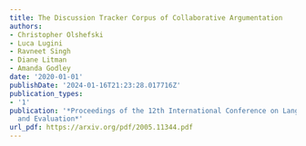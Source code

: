 ```yaml
---
title: The Discussion Tracker Corpus of Collaborative Argumentation
authors:
- Christopher Olshefski
- Luca Lugini
- Ravneet Singh
- Diane Litman
- Amanda Godley
date: '2020-01-01'
publishDate: '2024-01-16T21:23:28.017716Z'
publication_types:
- '1'
publication: '*Proceedings of the 12th International Conference on Language Resources
  and Evaluation*'
url_pdf: https://arxiv.org/pdf/2005.11344.pdf
---
```

